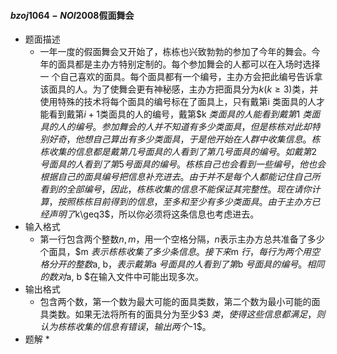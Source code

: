 #### $bzoj1064-NOI2008$假面舞会

* 题面描述
  * 一年一度的假面舞会又开始了，栋栋也兴致勃勃的参加了今年的舞会。今年的面具都是主办方特别定制的。每个参加舞会的人都可以在入场时选择一 个自己喜欢的面具。每个面具都有一个编号，主办方会把此编号告诉拿该面具的人。为了使舞会更有神秘感，主办方把面具分为$k(k\geq3)$类，并使用特殊的技术将每个面具的编号标在了面具上，只有戴第i 类面具的人才能看到戴第$i+1$类面具的人的编号，戴第$k $类面具的人能看到戴第$1 $类面具的人的编号。 参加舞会的人并不知道有多少类面具，但是栋栋对此却特别好奇，他想自己算出有多少类面具，于是他开始在人群中收集信息。 栋栋收集的信息都是戴第几号面具的人看到了第几号面具的编号。如戴第$2$号面具的人看到了第$5$号面具的编号。栋栋自己也会看到一些编号，他也会根据自己的面具编号把信息补充进去。由于并不是每个人都能记住自己所看到的全部编号，因此，栋栋收集的信 息不能保证其完整性。现在请你计算，按照栋栋目前得到的信息，至多和至少有多少类面具。由于主办方已经声明了$k\geq3$，所以你必须将这条信息也考虑进去。
* 输入格式
  * 第一行包含两个整数$n, m$，用一个空格分隔，$n$表示主办方总共准备了多少个面具，$m $表示栋栋收集了多少条信息。接下来$m $行，每行为两个用空格分开的整数$a, b$，表示戴第$a $号面具的人看到了第$b $号面具的编号。相同的数对$a, b $在输入文件中可能出现多次。
* 输出格式
  * 包含两个数，第一个数为最大可能的面具类数，第二个数为最小可能的面具类数。如果无法将所有的面具分为至少$3 $类，使得这些信息都满足，则认为栋栋收集的信息有错误，输出两个$-1$。
* 题解
  * 